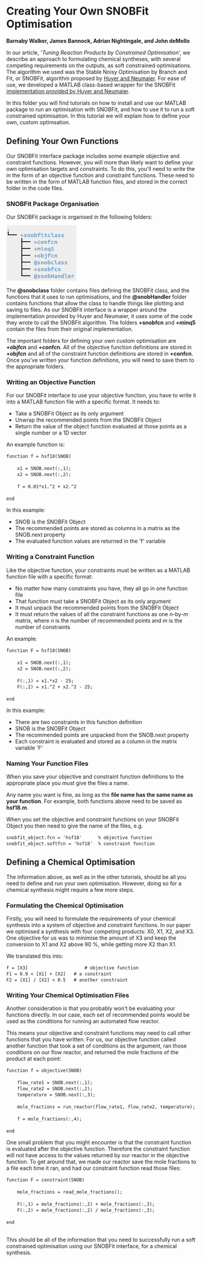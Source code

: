 # Creating Your Own SNOBFit Optimisation
**Barnaby Walker, James Bannock, Adrian Nightingale, and John deMello**

In our article, '*Tuning Reaction Products by Constrained Optimisation*', we describe an approach to formulating chemical syntheses, with several competing requirements on the outputs, as soft constrained optimisations. The algorithm we used was the Stable Noisy Optimisation by Branch and Fit, or SNOBFit, algorithm proposed by [Huyer and Neumaier](https://www.mat.univie.ac.at/neum/ms/snobfit.pdf). For ease of use, we developed a MATLAB class-based wrapper for the SNOBFit [implementation provided by Huyer and Neumaier](http://www.mat.univie.ac.at/neum/software/snobfit/).

In this folder you will find tutorials on how to install and use our MATLAB package to run an optimisation with SNOBFit, and how to use it to run a soft constrained optimisation. In this tutorial we will explain how to define your own, custom optimsation.

## Defining Your Own Functions
Our SNOBFit interface package includes some example objective and constraint functions. However, you will more than likely want to define your own optimisation targets and constraints. To do this, you'll need to write the in the form of an objective function and constraint functions. These need to be written in the form of MATLAB function files, and stored in the correct folder in the code files.

### SNOBFit Package Organisation
Our SNOBFit package is organised in the following folders:

![snobfit folder structure](snob_folders.png)

The **@snobclass** folder contains files defining the SNOBFit class, and the functions that it uses to run optimisations, and the **@snobHandler** folder contains functions that allow the class to handle things like plotting and saving to files. As our SNOBFit interface is a wrapper around the implementation provided by Huyer and Neumaier, it uses some of the code they wrote to call the SNOBFit algorithm. The folders **+snobfcn** and **+minq5** contain the files from their original implementation.

The important folders for defining your own custom optimisation are **+objfcn** and **+confcn**. All of the objective function definitions are stored in **+objfcn** and all of the constraint function definitions are stored in **+confcn**. Once you've written your function definitions, you will need to save them to the appropriate folders.

### Writing an Objective Function

For our SNOBFit interface to use your objective function, you have to write it into a MATLAB function file with a specific format. It needs to:
* Take a SNOBFit Object as its only argument
* Unwrap the recommended points from the SNOBFit Object
* Return the value of the object function evaluated at those points as a single number or a 1D vector

An example function is:
```
function f = hsf18(SNOB)
    
    x1 = SNOB.next(:,1);
    x2 = SNOB.next(:,2);

    f = 0.01*x1.^2 + x2.^2

end
```
In this example:
* SNOB is the SNOBFit Object
* The recommended points are stored as columns in a matrix as the SNOB.next property
* The evaluated function values are returned in the 'f' variable

### Writing a Constraint Function

Like the objective function, your constraints must be written as a MATLAB function file with a specific format:
* No matter how many constraints you have, they all go in one function file
* That function must take a SNOBFit Object as its only argument
* It must unpack the recommended points from the SNOBFit Object
* It must return the values of all the constraint functions as one *n*-by-*m* matrix, where *n* is the number of recommended points and *m* is the number of constraints

An example:
```
function F = hsf18(SNOB)
	
	x1 = SNOB.next(:,1);
	x2 = SNOB.next(:,2);

	F(:,1) = x1.*x2 - 25;
	F(:,2) = x1.^2 + x2.^2 - 25;

end
```
In this example:
* There are two constraints in this function definition
* SNOB is the SNOBFit Object
* The recommended points are unpacked from the SNOB.next property
* Each constraint is evaluated and stored as a column in the matrix variable 'F'

### Naming Your Function Files
When you save your objective and constraint function definitions to the appropriate place you must give the files a name.

Any name you want is fine, as long as the **file name has the same name as your function**. For example, both functions above need to be saved as **hsf18.m**.

When you set the objective and constraint functions on your SNOBFit Object you then need to give the name of the files, e.g.
```
snobfit_object.fcn = 'hsf18'      % objective function
snobfit_object.softfcn = 'hsf18'  % constraint function
```

## Defining a Chemical Optimisation
The information above, as well as in the other tutorials, should be all you need to define and run your own optimisation. However, doing so for a chemical synthesis might require a few more steps.

### Formulating the Chemical Optimisation
Firstly, you will need to formulate the requirements of your chemical synthesis into a system of objective and constraint functions. In our paper we optimised a synthesis with four competing products: X0, X1, X2, and X3. One objective for us was to minimise the amount of X3 and keep the conversion to X1 and X2 above 90 %, while getting more X2 than X1.

We translated this into:
```
f = [X3]                     # objective function
F1 = 0.9 < [X1] + [X2]   # a constraint
F2 = [X1] / [X2] < 0.5   # another constraint
```

### Writing Your Chemical Optimisation Files
Another consideration is that you probably won't be evaluating your functions directly. In our case, each set of recommended points would be used as the conditions for running an automated flow reactor.

This means your objective and constraint functions may need to call other functions that you have written. For us, our objective function called another function that took a set of conditions as the argument, ran those conditions on our flow reactor, and returned the mole fractions of the product at each point:
```
function f = objective(SNOB)

    flow_rate1 = SNOB.next(:,1);
    flow_rate2 = SNOB.next(:,2);
    temperature = SNOB.next(:,3);

    mole_fractions = run_reactor(flow_rate1, flow_rate2, temperature);

    f = mole_fractions(:,4);

end
```

One small problem that you might encounter is that the constraint function is evaluated after the objective function. Therefore the constraint function will not have access to the values returned by our reactor in the objective function. To get around that, we made our reactor save the mole fractions to a file each time it ran, and had our constraint function read those files:
```
function F = constraint(SNOB)

    mole_fractions = read_mole_fractions();

    F(:,1) = mole_fractions(:,2) + mole_fractions(:,3);
    F(:,2) = mole_fractions(:,2) / mole_fractions(:,3);

end
```

##
This should be all of the information that you need to successfully run a soft constrained optimisation using our SNOBFit interface, for a chemical synthesis.